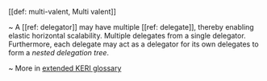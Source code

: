 [[def: multi-valent, Multi valent]]

~ A [[ref: delegator]] may have multiple [[ref: delegate]], thereby enabling elastic horizontal scalability. Multiple delegates from a single delegator. Furthermore, each delegate may act as a delegator for its own delegates to form a *nested delegation tree*.

~ More in <a href="https://weboftrust.github.io/WOT-terms/docs/glossary/multi-valent">extended KERI glossary</a>
